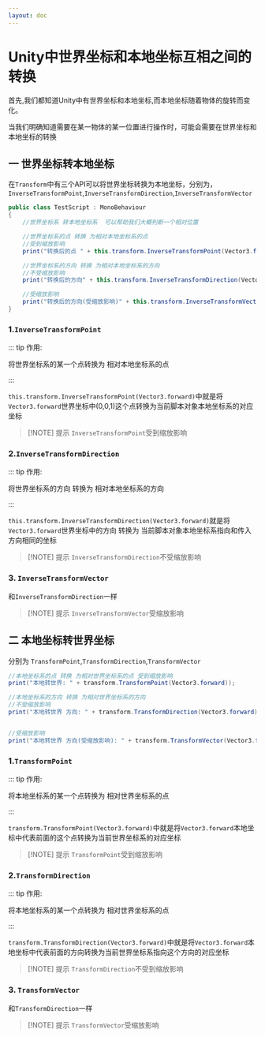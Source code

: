```yaml
---
layout: doc
---
```

# Unity中世界坐标和本地坐标互相之间的转换

首先,我们都知道Unity中有世界坐标和本地坐标,而本地坐标随着物体的旋转而变化。

当我们明确知道需要在某一物体的某一位置进行操作时，可能会需要在世界坐标和本地坐标的转换

## 一 世界坐标转本地坐标

在`Transform`中有三个API可以将世界坐标转换为本地坐标，分别为，`InverseTransformPoint`,`InverseTransformDirection`,`InverseTransformVector`

```c#
public class TestScript : MonoBehaviour
{
	//世界坐标系 转本地坐标系  可以帮助我们大概判断一个相对位置

	//世界坐标系的点 转换 为相对本地坐标系的点
	//受到缩放影响
	print("转换后的点 " + this.transform.InverseTransformPoint(Vector3.forward));

	//世界坐标系的方向 转换 为相对本地坐标系的方向
	//不受缩放影响
	print("转换后的方向" + this.transform.InverseTransformDirection(Vector3.forward));

	//受缩放影响
	print("转换后的方向(受缩放影响)" + this.transform.InverseTransformVector(Vector3.forward));
}
```

### 1.`InverseTransformPoint`

::: tip 作用:

将世界坐标系的某一个点转换为 相对本地坐标系的点

:::

`this.transform.InverseTransformPoint(Vector3.forward)`中就是将`Vector3.forward`世界坐标中(0,0,1)这个点转换为当前脚本对象本地坐标系的对应坐标

> [!NOTE] 提示
> `InverseTransformPoint`受到缩放影响

### 2.`InverseTransformDirection`

::: tip 作用:

将世界坐标系的方向 转换为 相对本地坐标系的方向

:::

`this.transform.InverseTransformDirection(Vector3.forward)`就是将`Vector3.forward`世界坐标中的方向 转换为 当前脚本对象本地坐标系指向和传入方向相同的坐标

> [!NOTE] 提示
> `InverseTransformDirection`不受缩放影响

### 3. `InverseTransformVector`

和`InverseTransformDirection`一样

> [!NOTE] 提示
> `InverseTransformVector`受缩放影响

## 二 本地坐标转世界坐标

分别为	`TransformPoint`,`TransformDirection`,`TransformVector`

```c#
//本地坐标系的点 转换 为相对世界坐标系的点 受到缩放影响
print("本地转世界: " + transform.TransformPoint(Vector3.forward));

//本地坐标系的方向 转换 为相对世界坐标系的方向
//不受缩放影响
print("本地转世界 方向: " + transform.TransformDirection(Vector3.forward));


//受缩放影响
print("本地转世界 方向(受缩放影响): " + transform.TransformVector(Vector3.forward));
```

### 1.`TransformPoint`

::: tip 作用:

将本地坐标系的某一个点转换为 相对世界坐标系的点

:::

`transform.TransformPoint(Vector3.forward)`中就是将`Vector3.forward`本地坐标中代表前面的这个点转换为当前世界坐标系的对应坐标

> [!NOTE] 提示
> `TransformPoint`受到缩放影响

### 2.`TransformDirection`

::: tip 作用:

将本地坐标系的某一个点转换为 相对世界坐标系的点

:::

`transform.TransformDirection(Vector3.forward)`中就是将`Vector3.forward`本地坐标中代表前面的方向转换为当前世界坐标系指向这个方向的对应坐标

> [!NOTE] 提示
> `TransformDirection`不受到缩放影响

### 3. `TransformVector`

和`TransformDirection`一样

> [!NOTE] 提示
> `TransformVector`受缩放影响